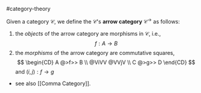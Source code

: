 #category-theory 

Given a category $\mathscr C$,  we define the $\mathscr C$'s **arrow category** $\mathscr C^{\to}$ as follows:
1. the _objects_ of the arrow category are morphisms in $\mathscr C$, i.e., $$ f : A \to B $$
2. the _morphisms_ of the arrow category are commutative squares, 
        $$
        \begin{CD}
         A @>f>> B \\
         @ViVV @VVjV \\
         C @>g>> D
        \end{CD}
    $$
        and $(i,j): f \to g$
        

- see also [[Comma Category]].

